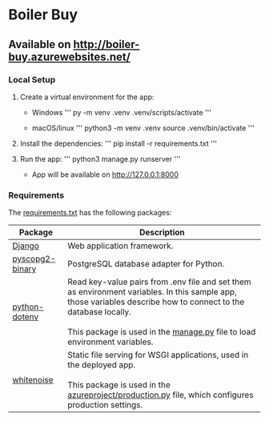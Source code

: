 # Boiler Buy

## Available on http://boiler-buy.azurewebsites.net/

### Local Setup
1. Create a virtual environment for the app:
    * Windows 
        '''
        py -m venv .venv
        .venv/scripts/activate
        ''' 

    * macOS/linux 
        '''
        python3 -m venv .venv
        source .venv/bin/activate
        '''
        


2. Install the dependencies:
    '''
    pip install -r requirements.txt
    '''

3. Run the app:
    '''
    python3 manage.py runserver
    '''
    * App will be available on http://127.0.0.1:8000


### Requirements

The [requirements.txt](./requirements.txt) has the following packages:

| Package | Description |
| ------- | ----------- |
| [Django](https://pypi.org/project/Django/) | Web application framework. |
| [pyscopg2-binary](https://pypi.org/project/psycopg-binary/) | PostgreSQL database adapter for Python. |
| [python-dotenv](https://pypi.org/project/python-dotenv/) | Read key-value pairs from .env file and set them as environment variables. In this sample app, those variables describe how to connect to the database locally. <br><br> This package is used in the [manage.py](./manage.py) file to load environment variables. |
| [whitenoise](https://pypi.org/project/whitenoise/) | Static file serving for WSGI applications, used in the deployed app. <br><br> This package is used in the [azureproject/production.py](./azureproject/production.py) file, which configures production settings. |
